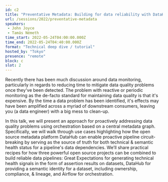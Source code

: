 ```yaml
---
id: c2
title: "Preventative Metadata: Building for data reliability with DataHub, Airflow, & Great Expectations"
url: /sessions/2022/preventative-metadata
speakers:
 - John Joyce
 - Tamás Németh
time_start: 2022-05-24T04:00:00.000Z
time_end: 2022-05-24T04:40:00.000Z
format: "Technical deep dive / tutorial"
hosted_by: "Tokyo"
presence: "remote"
block: c
slot: 2
---
```


Recently there has been much discussion around data monitoring, particularly in regards to reducing time to mitigate data quality problems once they've been detected. The problem with reactive or periodic monitoring as the de-facto standard for maintaining data quality is that it's expensive. By the time a data problem has been identified, it's effects may have been amplified across a myriad of downstream consumers, leaving you (a data engineer) with a big mess to clean-up. 
 
 
 
 In this talk, we will present an approach for proactively addressing data quality problems using orchestration based on a central metadata graph. Specifically, we will walk through use cases highlighting how the open source metadata platform DataHub can enable proactive pipeline circuit-breaking by serving as the source of truth for both technical & semantic health status for a pipeline's data dependencies. We’ll share practical recipes for how three powerful open source projects can be combined to build reliable data pipelines: Great Expectations for generating technical health signals in the form of assertion results on datasets, DataHub for providing a semantic identity for a dataset, including ownership, compliance, & lineage, and Airflow for orchestration.